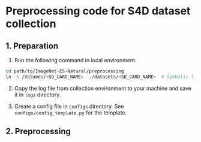 # Preprocessing code for S4D dataset collection

## 1. Preparation

1. Run the following command in local environment.

```bash
cd path/to/ImageNet-ES-Natural/preprocessing
ln -s /Volumes/<SD_CARD_NAME>  ./datasets/<SD_CARD_NAME>  # Symbolic link to the SD card
```

2. Copy the log file from collection environment to your machine and save it in `logs` directory.

3. Create a config file in `configs` directory. See `configs/config_template.py` for the template.

## 2. Preprocessing


